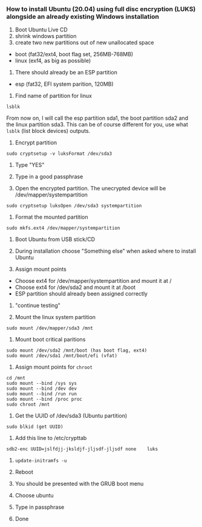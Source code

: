 ### How to install Ubuntu (20.04) using full disc encryption (LUKS) alongside an already existing Windows installation

1. Boot Ubuntu Live CD
1. shrink windows partition
1. create two new partitions out of new unallocated space
  - boot (fat32/ext4, boot flag set, 256MB-768MB)
  - linux (exf4, as big as possible)


1. There should already be an ESP partition
  - esp (fat32, EFI system parition, 120MB)

1. Find name of partition for linux
```
lsblk
```
From now on, I will call the esp partition sda1, the boot partition sda2 and the linux partition sda3. This can be of course different for you, use what ``lsblk`` (list block devices) outputs.

1. Encrypt partition
```
sudo cryptsetup -v luksFormat /dev/sda3
```

1. Type "YES"

1. Type in a good passphrase

1. Open the encrypted partition. The unecrypted device will be /dev/mapper/systempartition
```
sudo cryptsetup luksOpen /dev/sda3 systempartition
```

1. Format the mounted partition
```
sudo mkfs.ext4 /dev/mapper/systempartition
```

1. Boot Ubuntu from USB stick/CD
1. During installation choose "Something else" when asked where to install Ubuntu

1. Assign mount points
  - Choose ext4 for /dev/mapper/systempartition and mount it at /
  - Choose ext4 for /dev/sda2 and mount it at /boot
  - ESP partition should already been assigned correctly

1. "continue testing"

1. Mount the linux system partition
```
sudo mount /dev/mapper/sda3 /mnt
```

1. Mount boot critical paritions
```
sudo mount /dev/sda2 /mnt/boot (has boot flag, ext4)
sudo mount /dev/sda1 /mnt/boot/efi (vfat)
```

1. Assign mount points for ```chroot```
```
cd /mnt
sudo mount --bind /sys sys
sudo mount --bind /dev dev
sudo mount --bind /run run
sudo mount --bind /proc proc
sudo chroot /mnt
```

1. Get the UUID of /dev/sda3 (Ubuntu partition)
```
sudo blkid (get UUID)
```
1. Add this line to /etc/crypttab
```
sdb2-enc UUID=jslfdjj-jksldjf-jljsdf-jljsdf	none	luks
```

1. ```update-initramfs -u```

1. Reboot

1. You should be presented with the GRUB boot menu

1. Choose ubuntu

1. Type in passphrase

1. Done
